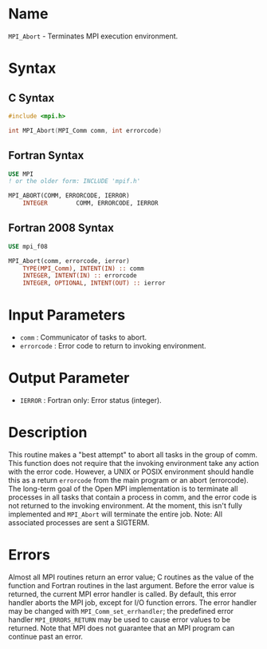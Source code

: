 # Name

`MPI_Abort` - Terminates MPI execution environment.

# Syntax

## C Syntax

```c
#include <mpi.h>

int MPI_Abort(MPI_Comm comm, int errorcode)
```

## Fortran Syntax

```fortran
USE MPI
! or the older form: INCLUDE 'mpif.h'

MPI_ABORT(COMM, ERRORCODE, IERROR)
    INTEGER        COMM, ERRORCODE, IERROR
```

## Fortran 2008 Syntax

```fortran
USE mpi_f08

MPI_Abort(comm, errorcode, ierror)
    TYPE(MPI_Comm), INTENT(IN) :: comm
    INTEGER, INTENT(IN) :: errorcode
    INTEGER, OPTIONAL, INTENT(OUT) :: ierror
```


# Input Parameters

* `comm` : Communicator of tasks to abort.
* `errorcode` : Error code to return to invoking environment.

# Output Parameter

* `IERROR` : Fortran only: Error status (integer).

# Description

This routine makes a "best attempt" to abort all tasks in the group of
comm. This function does not require that the invoking environment take
any action with the error code. However, a UNIX or POSIX environment
should handle this as a return `errorcode` from the main program or an
abort (errorcode).
The long-term goal of the Open MPI implementation is to terminate all
processes in all tasks that contain a process in comm, and the error
code is not returned to the invoking environment. At the moment, this
isn't fully implemented and `MPI_Abort` will terminate the entire job.
Note: All associated processes are sent a SIGTERM.

# Errors

Almost all MPI routines return an error value; C routines as the value
of the function and Fortran routines in the last argument.
Before the error value is returned, the current MPI error handler is
called. By default, this error handler aborts the MPI job, except for
I/O function errors. The error handler may be changed with
`MPI_Comm_set_errhandler`; the predefined error handler `MPI_ERRORS_RETURN`
may be used to cause error values to be returned. Note that MPI does not
guarantee that an MPI program can continue past an error.
